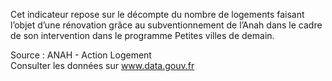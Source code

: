 <p>
Cet indicateur repose sur le décompte du nombre de logements faisant l’objet d’une rénovation grâce au subventionnement de l’Anah dans le cadre de son intervention dans le programme Petites villes de demain.
</p>
<p class="font-italic body-2">Source : ANAH - Action Logement <br> Consulter les données sur <a target="_blank" href="https://www.data.gouv.fr/fr/datasets/barometre-des-resultats-de-laction-publique/">www.data.gouv.fr</a></p>